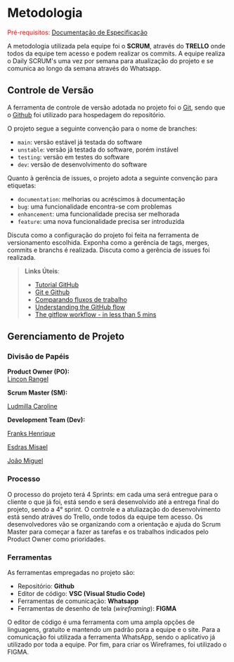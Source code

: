 
# Metodologia

<span style="color:red">Pré-requisitos: <a href="2-Especificação do Projeto.md"> Documentação de Especificação</a></span>

A metodologia utilizada pela equipe foi o **SCRUM**, através do **TRELLO** onde todos da equipe tem acesso e podem realizar os commits. A equipe realiza o Daily SCRUM's uma vez por semana para atualização do projeto e se comunica ao longo da semana através do Whatsapp.


## Controle de Versão

A ferramenta de controle de versão adotada no projeto foi o
[Git](https://git-scm.com/), sendo que o [Github](https://github.com)
foi utilizado para hospedagem do repositório.

O projeto segue a seguinte convenção para o nome de branches:

- `main`: versão estável já testada do software
- `unstable`: versão já testada do software, porém instável
- `testing`: versão em testes do software
- `dev`: versão de desenvolvimento do software

Quanto à gerência de issues, o projeto adota a seguinte convenção para
etiquetas:

- `documentation`: melhorias ou acréscimos à documentação
- `bug`: uma funcionalidade encontra-se com problemas
- `enhancement`: uma funcionalidade precisa ser melhorada
- `feature`: uma nova funcionalidade precisa ser introduzida

Discuta como a configuração do projeto foi feita na ferramenta de versionamento escolhida. Exponha como a gerência de tags, merges, commits e branchs é realizada. Discuta como a gerência de issues foi realizada.

> **Links Úteis**:
> - [Tutorial GitHub](https://guides.github.com/activities/hello-world/)
> - [Git e Github](https://www.youtube.com/playlist?list=PLHz_AreHm4dm7ZULPAmadvNhH6vk9oNZA)
>  - [Comparando fluxos de trabalho](https://www.atlassian.com/br/git/tutorials/comparing-workflows)
> - [Understanding the GitHub flow](https://guides.github.com/introduction/flow/)
> - [The gitflow workflow - in less than 5 mins](https://www.youtube.com/watch?v=1SXpE08hvGs)

## Gerenciamento de Projeto

### Divisão de Papéis

**Product Owner (PO):**  
[Lincon Rangel](https://github.com/LinconR)

**Scrum Master (SM):**

[Ludmilla Caroline](https://github.com/Ludcaroline)

**Development Team (Dev):** 

[Franks Henrique](https://github.com/FranksEnrique) 

[Esdras Misael](https://github.com/EsdrasMisael) 

[João Miguel](https://github.com/726263637)

### Processo

O processo do projeto terá 4 Sprints: em cada uma será entregue para o cliente o que já foi, está sendo e será desenvolvido até a entrega final do projeto, sendo a 4° sprint. O controle e a atuliazação do desenvolvimento está sendo atráves do Trello, onde todos da equipe tem acesso. Os desenvolvedores vão se organizando com a orientação e ajuda do Scrum Master para começar a fazer as tarefas e os trabalhos indicados pelo Product Owner como prioridades. 
 

### Ferramentas

As ferramentas empregadas no projeto são:

- Repositório: **Github**
- Editor de código: **VSC (Visual Studio Code)**
- Ferramentas de comunicação: **Whatsapp**
- Ferramentas de desenho de tela (_wireframing_): **FIGMA**

O editor de código é uma ferramenta com uma ampla opções de linguagens, gratuito e mantendo um padrão pora a equipe e o site. Para a comunicação foi utilizada a ferramenta WhatsApp, sendo o aplicativo já utilizado por toda a equipe. Por fim, para criar os Wireframes, foi utilizado o FIGMA.
